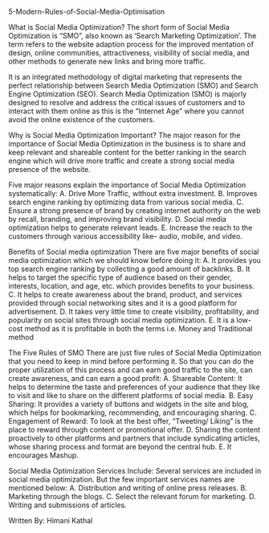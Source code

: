 5-Modern-Rules-of-Social-Media-Optimisation

What is Social Media Optimization?
The short form of Social Media Optimization is “SMO”, also known as ‘Search Marketing Optimization’. The term refers to the website adaption process for the improved mentation of design, online communities, attractiveness, visibility of social media, and other methods to generate new links and bring more traffic.

It is an integrated methodology of digital marketing that represents the perfect relationship between Search Media Optimization (SMO) and Search Engine Optimization (SEO). Search Media Optimization (SMO) is majorly designed to resolve and address the critical issues of customers and to interact with them online as this is the “Internet Age” where you cannot avoid the online existence of the customers.

Why is Social Media Optimization Important?
The major reason for the importance of Social Media Optimization in the business is to share and keep relevant and shareable content for the better ranking in the search engine which will drive more traffic and create a strong social media presence of the website.

Five major reasons explain the importance of Social Media Optimization systematically:
A.	Drive More Traffic, without extra investment.
B.	Improves search engine ranking by optimizing data from various social media.
C.	Ensure a strong presence of brand by creating internet authority on the web by recall, branding, and improving brand visibility.
D.	Social media optimization helps to generate relevant leads. 
E.	Increase the reach to the customers through various accessibility like– audio, mobile, and video.

Benefits of Social media optimization
There are five major benefits of social media optimization which we should know before doing it:
A.	It provides you top search engine ranking by collecting a good amount of backlinks.
B.	It helps to target the specific type of audience based on their gender, interests, location, and age, etc. which provides benefits to your business.
C.	It helps to create awareness about the brand, product, and services provided through social networking sites and it is a good platform for advertisement.
D.	It takes very little time to create visibility, profitability, and popularity on social sites through social media optimization.
E.	It is a low-cost method as it is profitable in both the terms i.e. Money and Traditional method

The Five Rules of SMO
There are just five rules of Social Media Optimization that you need to keep in mind before performing it. So that you can do the proper utilization of this process and can earn good traffic to the site, can create awareness, and can earn a good profit:
A.	Shareable Content: It helps to determine the taste and preferences of your audience that they like to visit and like to share on the different platforms of social media.
B.	Easy Sharing: It provides a variety of buttons and widgets in the site and blog, which helps for bookmarking, recommending, and encouraging sharing. 
C.	Engagement of Reward: To look at the best offer, “Tweeting/ Liking” is the place to reward through content or promotional offer.
D.	Sharing the content proactively to other platforms and partners that include syndicating articles, whose sharing process and format are beyond the central hub.
E.	It encourages Mashup.

Social Media Optimization Services Include:
Several services are included in social media optimization. But the few important services names are mentioned below:
A.	Distribution and writing of online press releases.
B.	Marketing through the blogs.
C.	Select the relevant forum for marketing.
D.	Writing and submissions of articles.

Written By:
Himani Kathal

